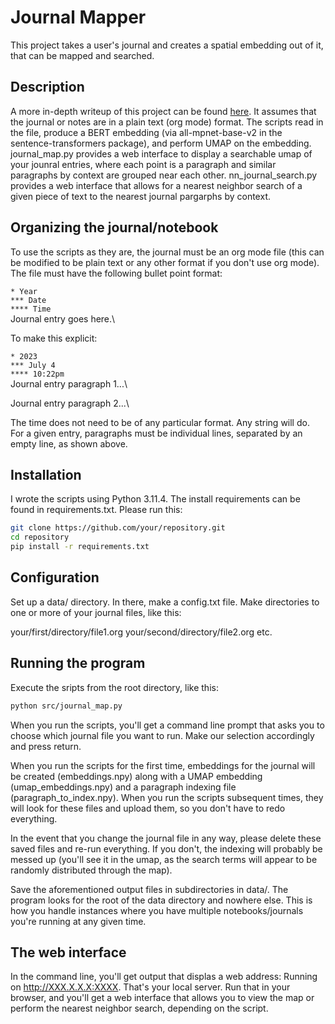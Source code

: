 # Journal Mapper

This project takes a user's journal and creates a spatial embedding out of it, that can be mapped and searched.

## Description

A more in-depth writeup of this project can be found [here](https://tjburns08.github.io/tech_enabled_journaling.html). It assumes that the journal or notes are in a plain text (org mode) format. The scripts read in the file, produce a BERT embedding (via all-mpnet-base-v2 in the sentence-transformers package), and perform UMAP on the embedding. journal_map.py provides a web interface to display a searchable umap of your jounral entries, where each point is a paragraph and similar paragraphs by context are grouped near each other. nn_journal_search.py provides a web interface that allows for a nearest neighbor search of a given piece of text to the nearest journal pargarphs by context.

## Organizing the journal/notebook

To use the scripts as they are, the journal must be an org mode file (this can be modified to be plain text or any other format if you don't use org mode). The file must have the following bullet point format:

`* Year`\
`*** Date`\
`**** Time`\
Journal entry goes here.\

To make this explicit:

`* 2023`\
`*** July 4`\
`**** 10:22pm`\
Journal entry paragraph 1...\

Journal entry paragraph 2...\

The time does not need to be of any particular format. Any string will do. For a given entry, paragraphs must be individual lines, separated by an empty line, as shown above.

## Installation

I wrote the scripts using Python 3.11.4. The install requirements can be found in requirements.txt. Please run this:

```bash
git clone https://github.com/your/repository.git
cd repository
pip install -r requirements.txt
```

## Configuration

Set up a data/ directory. In there, make a config.txt file. Make directories to one or more of your journal files, like this:

your/first/directory/file1.org
your/second/directory/file2.org
etc.

## Running the program

Execute the sripts from the root directory, like this:

```bash
python src/journal_map.py
```

When you run the scripts, you'll get a command line prompt that asks you to choose which journal file you want to run. Make our selection accordingly and press return.

When you run the scripts for the first time, embeddings for the journal will be created (embeddings.npy) along with a UMAP embedding (umap_embeddings.npy) and a paragraph indexing file (paragraph_to_index.npy). When you run the scripts subsequent times, they will look for these files and upload them, so you don't have to redo everything.

In the event that you change the journal file in any way, please delete these saved files and re-run everything. If you don't, the indexing will probably be messed up (you'll see it in the umap, as the search terms will appear to be randomly distributed through the map).

Save the aforementioned output files in subdirectories in data/. The program looks for the root of the data directory and nowhere else. This is how you handle instances where you have multiple notebooks/journals you're running at any given time.

## The web interface

In the command line, you'll get output that displas a web address:
Running on http://XXX.X.X.X:XXXX. That's your local server. Run that in your browser, and you'll get a web interface that allows you to view the map or perform the nearest neighbor search, depending on the script.



